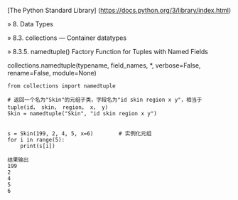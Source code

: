 [The Python Standard Library] (https://docs.python.org/3/library/index.html)

» 8. Data Types 

» 8.3. collections — Container datatypes

» 8.3.5. namedtuple() Factory Function for Tuples with Named Fields

collections.namedtuple(typename, field_names, *, verbose=False, rename=False, module=None)

```
from collections import namedtuple

# 返回一个名为"Skin"的元组子类，字段名为"id skin region x y"，相当于tuple(id， skin， region， x， y)
Skin = namedtuple("Skin", "id skin region x y")


s = Skin(199, 2, 4, 5, x=6)        # 实例化元组
for i in range(5):
    print(s[i])

结果输出
199
2
4
5
6
```
